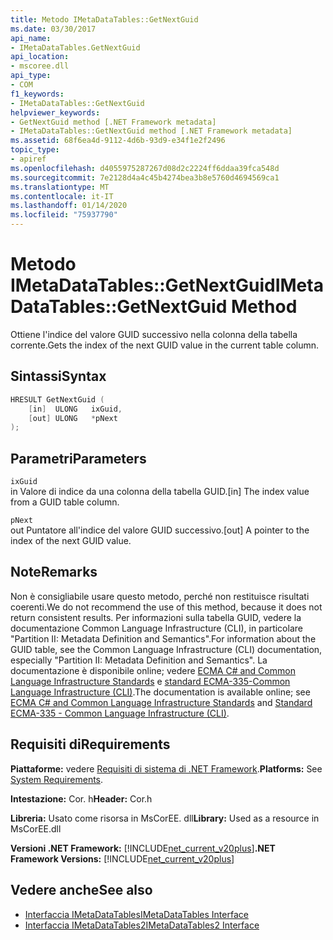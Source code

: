 ```yaml
---
title: Metodo IMetaDataTables::GetNextGuid
ms.date: 03/30/2017
api_name:
- IMetaDataTables.GetNextGuid
api_location:
- mscoree.dll
api_type:
- COM
f1_keywords:
- IMetaDataTables::GetNextGuid
helpviewer_keywords:
- GetNextGuid method [.NET Framework metadata]
- IMetaDataTables::GetNextGuid method [.NET Framework metadata]
ms.assetid: 68f6ea4d-9112-4d6b-93d9-e34f1e2f2496
topic_type:
- apiref
ms.openlocfilehash: d4055975287267d08d2c2224ff6ddaa39fca548d
ms.sourcegitcommit: 7e2128d4a4c45b4274bea3b8e5760d4694569ca1
ms.translationtype: MT
ms.contentlocale: it-IT
ms.lasthandoff: 01/14/2020
ms.locfileid: "75937790"
---
```

# <a name="imetadatatablesgetnextguid-method"></a><span data-ttu-id="3e26e-102">Metodo IMetaDataTables::GetNextGuid</span><span class="sxs-lookup"><span data-stu-id="3e26e-102">IMetaDataTables::GetNextGuid Method</span></span>
<span data-ttu-id="3e26e-103">Ottiene l'indice del valore GUID successivo nella colonna della tabella corrente.</span><span class="sxs-lookup"><span data-stu-id="3e26e-103">Gets the index of the next GUID value in the current table column.</span></span>  
  
## <a name="syntax"></a><span data-ttu-id="3e26e-104">Sintassi</span><span class="sxs-lookup"><span data-stu-id="3e26e-104">Syntax</span></span>  
  
```cpp  
HRESULT GetNextGuid (  
    [in]  ULONG   ixGuid,  
    [out] ULONG   *pNext  
);  
```  
  
## <a name="parameters"></a><span data-ttu-id="3e26e-105">Parametri</span><span class="sxs-lookup"><span data-stu-id="3e26e-105">Parameters</span></span>  
 `ixGuid`  
 <span data-ttu-id="3e26e-106">in Valore di indice da una colonna della tabella GUID.</span><span class="sxs-lookup"><span data-stu-id="3e26e-106">[in] The index value from a GUID table column.</span></span>  
  
 `pNext`  
 <span data-ttu-id="3e26e-107">out Puntatore all'indice del valore GUID successivo.</span><span class="sxs-lookup"><span data-stu-id="3e26e-107">[out] A pointer to the index of the next GUID value.</span></span>  
  
## <a name="remarks"></a><span data-ttu-id="3e26e-108">Note</span><span class="sxs-lookup"><span data-stu-id="3e26e-108">Remarks</span></span>  

  <span data-ttu-id="3e26e-109">Non è consigliabile usare questo metodo, perché non restituisce risultati coerenti.</span><span class="sxs-lookup"><span data-stu-id="3e26e-109">We do not recommend the use of this method, because it does not return consistent results.</span></span> <span data-ttu-id="3e26e-110">Per informazioni sulla tabella GUID, vedere la documentazione Common Language Infrastructure (CLI), in particolare "Partition II: Metadata Definition and Semantics".</span><span class="sxs-lookup"><span data-stu-id="3e26e-110">For information about the GUID table, see the Common Language Infrastructure (CLI) documentation, especially "Partition II: Metadata Definition and Semantics".</span></span> <span data-ttu-id="3e26e-111">La documentazione è disponibile online; vedere [ECMA C# and Common Language Infrastructure Standards](../../../standard/components.md#applicable-standards) e [standard ECMA-335-Common Language Infrastructure (CLI)](http://www.ecma-international.org/publications/standards/Ecma-335.htm).</span><span class="sxs-lookup"><span data-stu-id="3e26e-111">The documentation is available online; see [ECMA C# and Common Language Infrastructure Standards](../../../standard/components.md#applicable-standards) and [Standard ECMA-335 - Common Language Infrastructure (CLI)](http://www.ecma-international.org/publications/standards/Ecma-335.htm).</span></span>  
  
## <a name="requirements"></a><span data-ttu-id="3e26e-112">Requisiti di</span><span class="sxs-lookup"><span data-stu-id="3e26e-112">Requirements</span></span>  
 <span data-ttu-id="3e26e-113">**Piattaforme:** vedere [Requisiti di sistema di .NET Framework](../../../../docs/framework/get-started/system-requirements.md).</span><span class="sxs-lookup"><span data-stu-id="3e26e-113">**Platforms:** See [System Requirements](../../../../docs/framework/get-started/system-requirements.md).</span></span>  
  
 <span data-ttu-id="3e26e-114">**Intestazione:** Cor. h</span><span class="sxs-lookup"><span data-stu-id="3e26e-114">**Header:** Cor.h</span></span>  
  
 <span data-ttu-id="3e26e-115">**Libreria:** Usato come risorsa in MsCorEE. dll</span><span class="sxs-lookup"><span data-stu-id="3e26e-115">**Library:** Used as a resource in MsCorEE.dll</span></span>  
  
 <span data-ttu-id="3e26e-116">**Versioni .NET Framework:** [!INCLUDE[net_current_v20plus](../../../../includes/net-current-v20plus-md.md)]</span><span class="sxs-lookup"><span data-stu-id="3e26e-116">**.NET Framework Versions:** [!INCLUDE[net_current_v20plus](../../../../includes/net-current-v20plus-md.md)]</span></span>  
  
## <a name="see-also"></a><span data-ttu-id="3e26e-117">Vedere anche</span><span class="sxs-lookup"><span data-stu-id="3e26e-117">See also</span></span>

- [<span data-ttu-id="3e26e-118">Interfaccia IMetaDataTables</span><span class="sxs-lookup"><span data-stu-id="3e26e-118">IMetaDataTables Interface</span></span>](../../../../docs/framework/unmanaged-api/metadata/imetadatatables-interface.md)
- [<span data-ttu-id="3e26e-119">Interfaccia IMetaDataTables2</span><span class="sxs-lookup"><span data-stu-id="3e26e-119">IMetaDataTables2 Interface</span></span>](../../../../docs/framework/unmanaged-api/metadata/imetadatatables2-interface.md)

